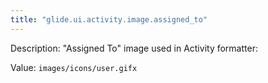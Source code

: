 ```yaml
---
title: "glide.ui.activity.image.assigned_to"
---
```


Description: "Assigned To" image used in Activity formatter:

Value: `images/icons/user.gifx`